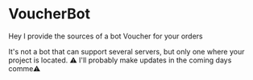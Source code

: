 # VoucherBot
Hey I provide the sources of a bot Voucher for your orders 

It's not a bot that can support several servers, but only one where your project is located.
⚠️ I'll probably make updates in the coming days comme⚠️
